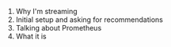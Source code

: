 1. Why I'm streaming
2. Initial setup and asking for recommendations
3. Talking about Prometheus
  1. What it is

